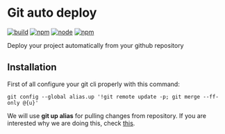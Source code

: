 # Git auto deploy

[![build](https://img.shields.io/badge/build-passing-brightgreen.svg)]()
[![npm](https://img.shields.io/badge/npm-3.8.9-blue.svg)]()
[![node](https://img.shields.io/badge/node-6.2.0-yellow.svg)]()
[![npm](https://img.shields.io/npm/l/express.svg)](https://github.com/NikaBuligini/git-auto-deploy/blob/master/LICENSE)

Deploy your project automatically from your github repository

## Installation

First of all configure your git cli properly with this command:

```{engine='sh'}
git config --global alias.up '!git remote update -p; git merge --ff-only @{u}'
```

We will use **git up alias** for pulling changes from repository. If you are interested why we are doing this, check [this](http://stackoverflow.com/questions/15316601/in-what-cases-could-git-pull-be-harmful/15316602#15316602).
